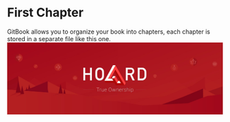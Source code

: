 # First Chapter

GitBook allows you to organize your book into chapters, each chapter is stored in a separate file like this one.
![](/assets/cover.jpeg)